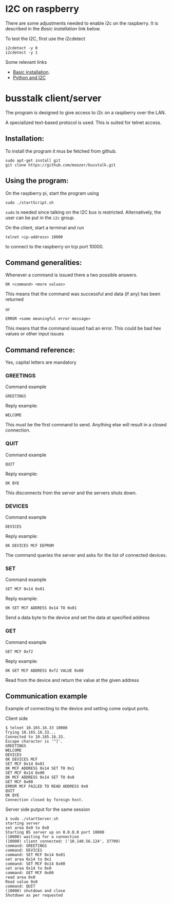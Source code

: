 I2C on raspberry
================

There are some adjustments needed to enable i2c on the raspberry. It is described in the *Basic installation* link below.

To test the I2C, first use the i2cdetect

    i2cdetect -y 0
    i2cdetect -y 1

Some relevant links

* [Basic installation](http://www.raspberry-projects.com/pi/pi-operating-systems/raspbian/io-pins-raspbian/i2c-pins).
* [Python and I2C](http://www.raspberry-projects.com/pi/programming-in-python/i2c-programming-in-python/using-the-i2c-interface-2)


busstalk client/server
======================

The program is designed to give access to i2c on a raspberry over the LAN.

A specialized text-based protocol is used. This is suited for telnet access.


Installation:
-------------

To install the program it mus be fetched from github.

    sudo apt-get install git
    git clone https://github.com/moozer/busstalk.git


Using the program:
--------------------

On the raspberry pi, start the program using

    sudo ./startScript.sh

`sudo` is needed since talking on the I2C bus is restricted. Alternatively, the user can be put in the `i2c` group.
  
On the client, start a terminal and run

    telnet <ip-address> 10000
  
to connect to the raspberry on tcp port 10000.


Command generalities:
--------------------

Whenever a command is issued there a two possible answers.

    OK <command> <more values>
  
  This means that the command was successful and data (if any) has been returned
  
or

    ERROR <some meaningful error message>
  
  This means that the command issued had an error. This could be bad hex values or other input issues
  
  

Command reference:
------------------

Yes, capital letters are mandatory

### GREETINGS

  Command example
  
    GREETINGS

  Reply example: 
  
    WELCOME

  This must be the first command to send. Anything else will result in a closed connection.

### QUIT

  Command example
  
    QUIT  

  Reply example: 
  
    OK BYE
  
  This disconnects from the server and the servers shuts down.
  
### DEVICES

  Command example
  
    DEVICES

  Reply example: 
  
    OK DEVICES MCF EEPROM
  
  The command queries the server and asks for the list of connected devices.
  
### SET <device> <addr> <value>

  Command example
  
    SET MCF 0x14 0x01

  Reply example: 
   
    OK SET MCF ADDRESS 0x14 TO 0x01
   
  Send a data byte to the device and set the data at specified address
   
 
### GET <device> <addr>

  Command example
  
    GET MCF 0xf2
    
  Reply example: 
  
    OK GET MCF ADDRESS 0xf2 VALUE 0x00 
  
  Read from the device and return the value at the given address   
 

Communication example
---------------------

  Example of connecting to the device and setting come output ports.
  
  Client side

    $ telnet 10.165.16.33 10000
    Trying 10.165.16.33...
    Connected to 10.165.16.33.
    Escape character is '^]'.
    GREETINGS
    WELCOME
    DEVICES
    OK DEVICES MCF
    SET MCF 0x14 0x01
    OK MCF ADDRESS 0x14 SET TO 0x1
    SET MCF 0x14 0x00
    OK MCF ADDRESS 0x14 SET TO 0x0
    GET MCF 0x00
    ERROR MCF FAILED TO READ ADDRESS 0x0
    QUIT
    OK BYE
    Connection closed by foreign host.

  Server side putput for the same session
  
    $ sudo ./startServer.sh 
    starting server
    set area 0x0 to 0x0
    Starting BS server up on 0.0.0.0 port 10000
    (10000) waiting for a connection
    (10000) client connected: ('10.140.56.124', 37709)
    command: GREETINGS
    command: DEVICES
    command: SET MCF 0x14 0x01
    set area 0x14 to 0x1
    command: SET MCF 0x14 0x00
    set area 0x14 to 0x0
    command: GET MCF 0x00
    read area 0x0
    Read value 0x0
    command: QUIT
    (10000) shutdown and close
    Shutdown as per requested

